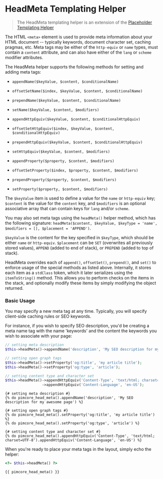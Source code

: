 # HeadMeta Templating Helper

> The HeadMeta templating helper is an extension of the [Placeholder Templating Helper](./00_Placeholder.md)

The HTML `<meta>` element is used to provide meta information about your HTML document -- typically keywords, 
document character set, caching pragmas, etc. Meta tags may be either of the `http-equiv` or `name` types, 
must contain a `content` attribute, and can also have either of the `lang` or `scheme` modifier attributes.

The HeadMeta helper supports the following methods for setting and adding meta tags:

- `appendName($keyValue, $content, $conditionalName)`
- `offsetSetName($index, $keyValue, $content, $conditionalName)`
- `prependName($keyValue, $content, $conditionalName)`
- `setName($keyValue, $content, $modifiers)`
- `appendHttpEquiv($keyValue, $content, $conditionalHttpEquiv)`
- `offsetSetHttpEquiv($index, $keyValue, $content, $conditionalHttpEquiv)`
- `prependHttpEquiv($keyValue, $content, $conditionalHttpEquiv)`
- `setHttpEquiv($keyValue, $content, $modifiers)`

- `appendProperty($property, $content, $modifiers)`
- `offsetSetProperty($index, $property, $content, $modifiers)`
- `prependProperty($property, $content, $modifiers)`
- `setProperty($property, $content, $modifiers)`

The `$keyValue` item is used to define a value for the `name` or `http-equiv` key; `$content` is the value for 
the `content` key, and `$modifiers` is an optional associative array that can contain keys for `lang` and/or `scheme`.

You may also set meta tags using the `headMeta()` helper method, which has the following signature: 
`headMeta($content, $keyValue, $keyType = 'name', $modifiers = [], $placement = 'APPEND')`. 

`$keyValue` is the content for the key specified in `$keyType`, which should be either `name` or `http-equiv`. 
`$placement` can be `SET` (overwrites all previously stored values), `APPEND` (added to end of stack), or `PREPEND` (added to top of stack).

HeadMeta overrides each of `append()`, `offsetSet()`, `prepend()`, and `set()` to enforce usage of the special methods as 
listed above. Internally, it stores each item as a `stdClass` token, which it later serializes using the `itemToString()` 
method. This allows you to perform checks on the items in the stack, and optionally modify these items by simply 
modifying the object returned.

### Basic Usage

You may specify a new meta tag at any time. Typically, you will specify client-side caching rules or SEO keywords.

For instance, if you wish to specify SEO description, you'd be creating a meta name tag with the name 
'keywords' and the content the keywords you wish to associate with your page:

<div class="code-section">

```php
// setting meta description
$this->headMeta()->appendName('description', 'My SEO description for my awesome page');

// setting open graph tags
$this->headMeta()->setProperty('og:title', 'my article title');
$this->headMeta()->setProperty('og:type', 'article');

// setting content type and character set
$this->headMeta()->appendHttpEquiv('Content-Type', 'text/html; charset=UTF-8')
                 ->appendHttpEquiv('Content-Language', 'en-US');
```

```twig
{# setting meta description #}
{% do pimcore_head_meta().appendName('description', 'My SEO description for my awesome page') %}

{# setting open graph tags #}
{% do pimcore_head_meta().setProperty('og:title', 'my article title') %}
{% do pimcore_head_meta().setProperty('og:type', 'article') %}

{# setting content type and character set #}
{% do pimcore_head_meta().appendHttpEquiv('Content-Type', 'text/html; charset=UTF-8').appendHttpEquiv('Content-Language', 'en-US') %}
```

</div>

When you're ready to place your meta tags in the layout, simply echo the helper:

<div class="code-section">

```php
<?= $this->headMeta() ?>
```

```twig
{{ pimcore_head_meta() }}
```

</div>
